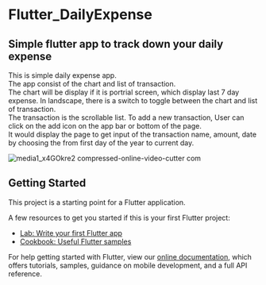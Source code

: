 # Flutter_DailyExpense

## Simple flutter app to track down your daily expense

This is simple daily expense app.<br/>
The app consist of the chart and list of transaction.<br/>
The chart will be display if it is portrial screen, which display last 7 day expense. In landscape, there is a switch to toggle between the chart and list of transaction.<br/>
The transaction is the scrollable list. To add a new transaction, User can click on the add icon on the app bar or bottom of the page.<br/>
It would display the page to get input of the transaction name, amount, date by choosing the from first day of the year to current day.<br/>




![media1_x4GOkre2 compressed-_online-video-cutter com_](https://user-images.githubusercontent.com/43865591/89694833-ed5fb300-d8df-11ea-89c3-899b6f6bdf4f.gif)




## Getting Started

This project is a starting point for a Flutter application.

A few resources to get you started if this is your first Flutter project:

- [Lab: Write your first Flutter app](https://flutter.dev/docs/get-started/codelab)
- [Cookbook: Useful Flutter samples](https://flutter.dev/docs/cookbook)

For help getting started with Flutter, view our
[online documentation](https://flutter.dev/docs), which offers tutorials,
samples, guidance on mobile development, and a full API reference.

